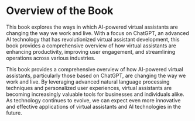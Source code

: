 Overview of the Book
==================================

This book explores the ways in which AI-powered virtual assistants are changing the way we work and live. With a focus on ChatGPT, an advanced AI technology that has revolutionized virtual assistant development, this book provides a comprehensive overview of how virtual assistants are enhancing productivity, improving user engagement, and streamlining operations across various industries.

This book provides a comprehensive overview of how AI-powered virtual assistants, particularly those based on ChatGPT, are changing the way we work and live. By leveraging advanced natural language processing techniques and personalized user experiences, virtual assistants are becoming increasingly valuable tools for businesses and individuals alike. As technology continues to evolve, we can expect even more innovative and effective applications of virtual assistants and AI technologies in the future.
